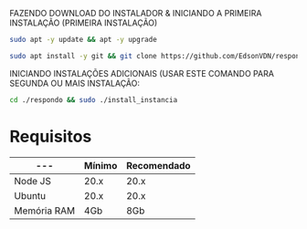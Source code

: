 FAZENDO DOWNLOAD DO INSTALADOR & INICIANDO A PRIMEIRA INSTALAÇÃO (PRIMEIRA INSTALAÇÃO)

```bash
sudo apt -y update && apt -y upgrade
```

```bash
sudo apt install -y git && git clone https://github.com/EdsonVDN/respondo && sudo chmod -R 777 respondo && cd respondo && sudo ./install_primaria
```

INICIANDO INSTALAÇÕES ADICIONAIS (USAR ESTE COMANDO PARA SEGUNDA OU MAIS INSTALAÇÃO:
```bash
cd ./respondo && sudo ./install_instancia
```

# Requisitos

| --- | Mínimo | Recomendado |
| --- | --- | --- |
| Node JS | 20.x | 20.x |
| Ubuntu | 20.x | 20.x |
| Memória RAM | 4Gb | 8Gb |  

